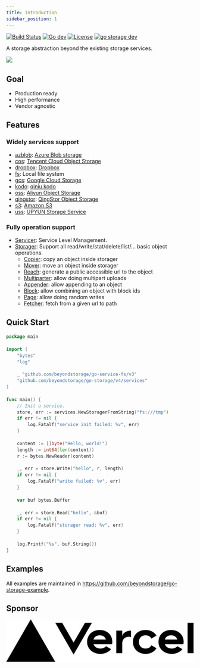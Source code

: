 ```yaml
---
title: Introduction
sidebar_position: 1
---
```


[![Build Status](https://github.com/beyondstorage/go-storage/workflows/Unittest/badge.svg?branch=master)](https://github.com/beyondstorage/go-storage/actions?query=workflow%3AUnittest)
[![Go dev](https://pkg.go.dev/badge/github.com/beyondstorage/go-storage?utm_source=godoc)](https://godoc.org/github.com/beyondstorage/go-storage)
[![License](https://img.shields.io/badge/license-apache%20v2-blue.svg)](https://github.com/Xuanwo/storage/blob/master/LICENSE)
[![go storage dev](https://img.shields.io/matrix/go-storage:aos.dev.svg?server_fqdn=chat.aos.dev&label=%23go-storage%3Aaos.dev&logo=matrix)](https://matrix.to/#/#go-storage:aos.dev)

A storage abstraction beyond the existing storage services.

![](/docs/go-storage/operations/operations.png)

## Goal

- Production ready
- High performance
- Vendor agnostic

## Features

### Widely services support

- [azblob](services/azblob.md): [Azure Blob storage](https://docs.microsoft.com/en-us/azure/storage/blobs/)
- [cos](services/cos.md): [Tencent Cloud Object Storage](https://cloud.tencent.com/product/cos)
- [dropbox](services/dropbox.md): [Dropbox](https://www.dropbox.com)
- [fs](services/fs.md): Local file system
- [gcs](services/gcs.md): [Google Cloud Storage](https://cloud.google.com/storage/)
- [kodo](services/kodo.md): [qiniu kodo](https://www.qiniu.com/products/kodo)
- [oss](services/oss.md): [Aliyun Object Storage](https://www.aliyun.com/product/oss)
- [qingstor](services/qingstor.md): [QingStor Object Storage](https://www.qingcloud.com/products/qingstor/)
- [s3](services/s3.md): [Amazon S3](https://aws.amazon.com/s3/)
- [uss](services/uss.md): [UPYUN Storage Service](https://www.upyun.com/products/file-storage)

### Fully operation support

- [Servicer](operations/servicer/index.md): Service Level Management.
- [Storager](operations/storager/index.md): Support all read/write/stat/delete/list/... basic object operations.
  - [Copier](operations/copy.md): copy an object inside storager
  - [Mover](operations/move.md):  move an object inside storager 
  - [Reach](operations/reach.md): generate a public accessible url to the object 
  - [Multiparter](operations/multiparter): allow doing multipart uploads 
  - [Appender](operations/appender): allow appending to an object 
  - [Block](operations/blocker): allow combining an object with block ids 
  - [Page](operations/pager): allow doing random writes
  - [Fetcher](operations/fetch.md): fetch from a given url to path

## Quick Start

```go
package main

import (
	"bytes"
	"log"

	_ "github.com/beyondstorage/go-service-fs/v3"
	"github.com/beyondstorage/go-storage/v4/services"
)

func main() {
	// Init a service.
	store, err := services.NewStoragerFromString("fs:///tmp")
	if err != nil {
		log.Fatalf("service init failed: %v", err)
	}

	content := []byte("Hello, world!")
	length := int64(len(content))
	r := bytes.NewReader(content)

	_, err = store.Write("hello", r, length)
	if err != nil {
		log.Fatalf("write failed: %v", err)
	}

	var buf bytes.Buffer

	_, err = store.Read("hello", &buf)
	if err != nil {
		log.Fatalf("storager read: %v", err)
	}

	log.Printf("%s", buf.String())
}
```

## Examples

All examples are maintained in <https://github.com/beyondstorage/go-storage-example>.

## Sponsor

<a href="https://vercel.com?utm_source=beyondstorage&utm_campaign=oss">
    <img src="/img/vercel_logo_dark.svg" />
</a>

